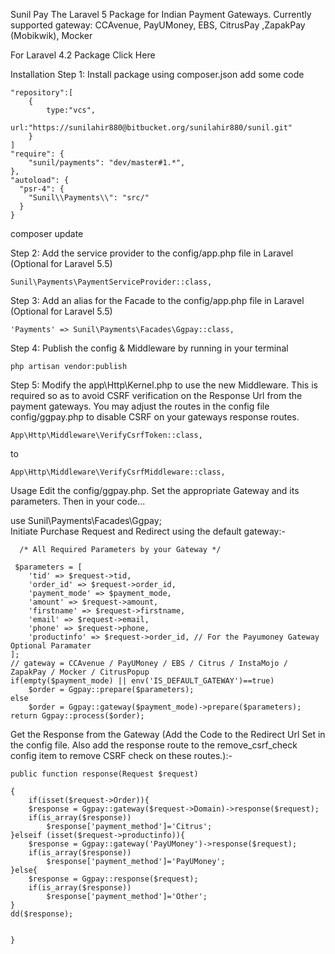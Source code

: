 Sunil Pay
The Laravel 5 Package for Indian Payment Gateways. Currently supported gateway: CCAvenue, PayUMoney, EBS, CitrusPay ,ZapakPay (Mobikwik), Mocker

For Laravel 4.2 Package Click Here

Installation
Step 1: Install package using composer.json add some code
	
	"repository":[
		{
			type:"vcs",
			url:"https://sunilahir880@bitbucket.org/sunilahir880/sunil.git"
		}
	]
    "require": {
        "sunil/payments": "dev/master#1.*",
    },
	"autoload": {
      "psr-4": {
        "Sunil\\Payments\\": "src/"
      }
    }


 composer update
    
Step 2: Add the service provider to the config/app.php file in Laravel (Optional for Laravel 5.5)


    Sunil\Payments\PaymentServiceProvider::class,
Step 3: Add an alias for the Facade to the config/app.php file in Laravel (Optional for Laravel 5.5)


    'Payments' => Sunil\Payments\Facades\Ggpay::class,
Step 4: Publish the config & Middleware by running in your terminal


    php artisan vendor:publish
Step 5: Modify the app\Http\Kernel.php to use the new Middleware. This is required so as to avoid CSRF verification on the Response Url from the payment gateways. You may adjust the routes in the config file config/ggpay.php to disable CSRF on your gateways response routes.


    App\Http\Middleware\VerifyCsrfToken::class,
to


    App\Http\Middleware\VerifyCsrfMiddleware::class,
Usage
Edit the config/ggpay.php. Set the appropriate Gateway and its parameters. Then in your code... 

 use Sunil\Payments\Facades\Ggpay;  
Initiate Purchase Request and Redirect using the default gateway:-

      /* All Required Parameters by your Gateway */
      
     $parameters = [
        'tid' => $request->tid,
        'order_id' => $request->order_id,
        'payment_mode' => $payment_mode,
        'amount' => $request->amount,
        'firstname' => $request->firstname,
        'email' => $request->email,
        'phone' => $request->phone,
        'productinfo' => $request->order_id, // For the Payumoney Gateway Optional Paramater
    ];
    // gateway = CCAvenue / PayUMoney / EBS / Citrus / InstaMojo / ZapakPay / Mocker / CitrusPopup
    if(empty($payment_mode) || env('IS_DEFAULT_GATEWAY')==true)
        $order = Ggpay::prepare($parameters);
    else
        $order = Ggpay::gateway($payment_mode)->prepare($parameters);
    return Ggpay::process($order);

Get the Response from the Gateway (Add the Code to the Redirect Url Set in the config file. Also add the response route to the remove_csrf_check config item to remove CSRF check on these routes.):-

 
    public function response(Request $request)
    
    {
        if(isset($request->Order)){
        $response = Ggpay::gateway($request->Domain)->response($request);
        if(is_array($response))
            $response['payment_method']='Citrus';
    }elseif (isset($request->productinfo)){
        $response = Ggpay::gateway('PayUMoney')->response($request);
        if(is_array($response))
            $response['payment_method']='PayUMoney';
    }else{
        $response = Ggpay::response($request);
        if(is_array($response))
            $response['payment_method']='Other';
    }
    dd($response);

    
    } 
